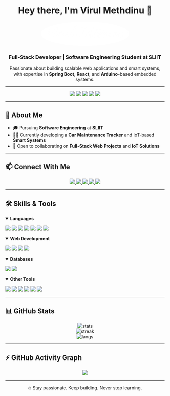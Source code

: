 <h1 align="center">Hey there, I'm Virul Methdinu 👋</h1>

<p align="center">
  <img src="https://github.com/MrVirul/MrVirul/blob/ee08d6820a31647d3266a013d3f156420bd27c25/MrVirul.png?raw=true" alt="MrVirul" width="280" style="border-radius: 50%;" />
</p>

<h3 align="center">Full-Stack Developer | Software Engineering Student at SLIIT</h3>

<p align="center">
  Passionate about building scalable web applications and smart systems, with expertise in <b>Spring Boot</b>, <b>React</b>, and <b>Arduino</b>-based embedded systems.
</p>

---

<div align="center">
  <img src="https://img.shields.io/badge/Java-ED8B00?style=for-the-badge&logo=openjdk&logoColor=white"/>
  <img src="https://img.shields.io/badge/Spring-6DB33F?style=for-the-badge&logo=spring&logoColor=white"/>
  <img src="https://img.shields.io/badge/React-20232A?style=for-the-badge&logo=react&logoColor=61DAFB"/>
  <img src="https://img.shields.io/badge/JavaScript-F7DF1E?style=for-the-badge&logo=javascript&logoColor=black"/>
  <img src="https://img.shields.io/badge/Arduino-00979D?style=for-the-badge&logo=Arduino&logoColor=white"/>
</div>

---

## 💼 About Me

- 🎓 Pursuing **Software Engineering** at **SLIIT**
- 👨‍💻 Currently developing a **Car Maintenance Tracker** and IoT-based **Smart Systems**
- 🤝 Open to collaborating on **Full-Stack Web Projects** and **IoT Solutions**


---

## 📫 Connect With Me

<p align="center">
  <a href="https://www.linkedin.com/in/virul-meemana-4597292a0/" target="_blank">
    <img src="https://img.shields.io/badge/LinkedIn-0A66C2?style=for-the-badge&logo=linkedin&logoColor=white"/>
  </a>
  <a href="https://fb.com/virul methdinu meemana" target="_blank">
    <img src="https://img.shields.io/badge/Facebook-1877F2?style=for-the-badge&logo=facebook&logoColor=white"/>
  </a>
  <a href="https://instagram.com/virul_on_insta" target="_blank">
    <img src="https://img.shields.io/badge/Instagram-E4405F?style=for-the-badge&logo=instagram&logoColor=white"/>
  </a>
  <a href="https://wa.me/94701812787" target="_blank">
    <img src="https://img.shields.io/badge/WhatsApp-25D366?style=for-the-badge&logo=whatsapp&logoColor=white"/>
  </a>
  <a href="mailto:virul.mmeemana@gmail.com" target="_blank">
    <img src="https://img.shields.io/badge/Gmail-EA4335?style=for-the-badge&logo=gmail&logoColor=white"/>
  </a>
</p>

---

## 🛠️ Skills & Tools

<details open>
  <summary><b>Languages</b></summary>
  <p>
    <img src="https://cdn.jsdelivr.net/gh/devicons/devicon/icons/java/java-original.svg" width="40" />
    <img src="https://cdn.jsdelivr.net/gh/devicons/devicon/icons/javascript/javascript-original.svg" width="40" />
    <img src="https://cdn.jsdelivr.net/gh/devicons/devicon/icons/python/python-original.svg" width="40" />
    <img src="https://cdn.jsdelivr.net/gh/devicons/devicon/icons/c/c-original.svg" width="40" />
    <img src="https://cdn.jsdelivr.net/gh/devicons/devicon/icons/cplusplus/cplusplus-original.svg" width="40" />
    <img src="https://cdn.jsdelivr.net/gh/devicons/devicon/icons/csharp/csharp-original.svg" width="40" />
    <img src="https://cdn.jsdelivr.net/gh/devicons/devicon/icons/php/php-original.svg" width="40" />
  </p>
</details>

<details open>
  <summary><b>Web Development</b></summary>
  <p>
    <img src="https://cdn.jsdelivr.net/gh/devicons/devicon/icons/html5/html5-original.svg" width="40" />
    <img src="https://cdn.jsdelivr.net/gh/devicons/devicon/icons/css3/css3-original.svg" width="40" />
    <img src="https://cdn.jsdelivr.net/gh/devicons/devicon/icons/react/react-original.svg" width="40" />
    <img src="https://www.vectorlogo.zone/logos/springio/springio-icon.svg" width="40" />
  </p>
</details>

<details open>
  <summary><b>Databases</b></summary>
  <p>
    <img src="https://cdn.jsdelivr.net/gh/devicons/devicon/icons/mongodb/mongodb-original.svg" width="40" />
    <img src="https://cdn.jsdelivr.net/gh/devicons/devicon/icons/mysql/mysql-original.svg" width="40" />
  </p>
</details>

<details open>
  <summary><b>Other Tools</b></summary>
  <p>
    <img src="https://cdn.jsdelivr.net/gh/devicons/devicon/icons/android/android-original.svg" width="40" />
    <img src="https://cdn.jsdelivr.net/gh/devicons/devicon/icons/arduino/arduino-original.svg" width="40" />
    <img src="https://cdn.jsdelivr.net/gh/devicons/devicon/icons/amazonwebservices/amazonwebservices-original.svg" width="40" />
    <img src="https://cdn.jsdelivr.net/gh/devicons/devicon/icons/figma/figma-original.svg" width="40" />
    <img src="https://cdn.jsdelivr.net/gh/devicons/devicon/icons/linux/linux-original.svg" width="40" />
    <img src="https://cdn.jsdelivr.net/gh/devicons/devicon/icons/illustrator/illustrator-line.svg" width="40" />
  </p>
</details>

---

## 📊 GitHub Stats

<p align="center">
  <img src="https://github-readme-stats.vercel.app/api?username=MrVirul&show_icons=true&theme=nord&include_all_commits=true&count_private=true" alt="stats" />
  <br/>
  <img src="https://github-readme-streak-stats.herokuapp.com/?user=MrVirul&theme=nord" alt="streak"/>
  <br/>
  <img src="https://github-readme-stats.vercel.app/api/top-langs/?username=MrVirul&layout=compact&theme=nord" alt="langs"/>
</p>

---

## ⚡ GitHub Activity Graph

<p align="center">
  <img src="https://github-readme-activity-graph.cyclic.app/graph?username=MrVirul&bg_color=1a1b27&color=9be2fe&line=00cfff&point=ffffff&area=true&hide_border=true" />
</p>

---

<p align="center">🔥 Stay passionate. Keep building. Never stop learning.</p>
